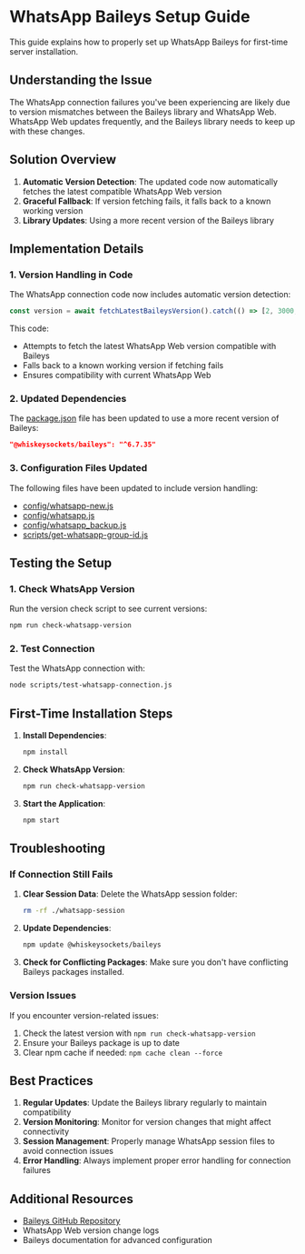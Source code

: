 # WhatsApp Baileys Setup Guide

This guide explains how to properly set up WhatsApp Baileys for first-time server installation.

## Understanding the Issue

The WhatsApp connection failures you've been experiencing are likely due to version mismatches between the Baileys library and WhatsApp Web. WhatsApp Web updates frequently, and the Baileys library needs to keep up with these changes.

## Solution Overview

1. **Automatic Version Detection**: The updated code now automatically fetches the latest compatible WhatsApp Web version
2. **Graceful Fallback**: If version fetching fails, it falls back to a known working version
3. **Library Updates**: Using a more recent version of the Baileys library

## Implementation Details

### 1. Version Handling in Code

The WhatsApp connection code now includes automatic version detection:

```javascript
const version = await fetchLatestBaileysVersion().catch(() => [2, 3000, 1023223821]);
```

This code:
- Attempts to fetch the latest WhatsApp Web version compatible with Baileys
- Falls back to a known working version if fetching fails
- Ensures compatibility with current WhatsApp Web

### 2. Updated Dependencies

The [package.json](file:///e:/gembok-bill211025/package.json) file has been updated to use a more recent version of Baileys:
```json
"@whiskeysockets/baileys": "^6.7.35"
```

### 3. Configuration Files Updated

The following files have been updated to include version handling:
- [config/whatsapp-new.js](file:///e:/gembok-bill211025/config/whatsapp-new.js)
- [config/whatsapp.js](file:///e:/gembok-bill211025/config/whatsapp.js)
- [config/whatsapp_backup.js](file:///e:/gembok-bill211025/config/whatsapp_backup.js)
- [scripts/get-whatsapp-group-id.js](file:///e:/gembok-bill211025/scripts/get-whatsapp-group-id.js)

## Testing the Setup

### 1. Check WhatsApp Version
Run the version check script to see current versions:
```bash
npm run check-whatsapp-version
```

### 2. Test Connection
Test the WhatsApp connection with:
```bash
node scripts/test-whatsapp-connection.js
```

## First-Time Installation Steps

1. **Install Dependencies**:
   ```bash
   npm install
   ```

2. **Check WhatsApp Version**:
   ```bash
   npm run check-whatsapp-version
   ```

3. **Start the Application**:
   ```bash
   npm start
   ```

## Troubleshooting

### If Connection Still Fails

1. **Clear Session Data**:
   Delete the WhatsApp session folder:
   ```bash
   rm -rf ./whatsapp-session
   ```

2. **Update Dependencies**:
   ```bash
   npm update @whiskeysockets/baileys
   ```

3. **Check for Conflicting Packages**:
   Make sure you don't have conflicting Baileys packages installed.

### Version Issues

If you encounter version-related issues:
1. Check the latest version with `npm run check-whatsapp-version`
2. Ensure your Baileys package is up to date
3. Clear npm cache if needed: `npm cache clean --force`

## Best Practices

1. **Regular Updates**: Update the Baileys library regularly to maintain compatibility
2. **Version Monitoring**: Monitor for version changes that might affect connectivity
3. **Session Management**: Properly manage WhatsApp session files to avoid connection issues
4. **Error Handling**: Always implement proper error handling for connection failures

## Additional Resources

- [Baileys GitHub Repository](https://github.com/WhiskeySockets/Baileys)
- WhatsApp Web version change logs
- Baileys documentation for advanced configuration
